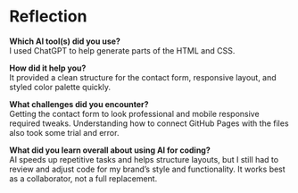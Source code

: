 # Reflection

**Which AI tool(s) did you use?**  
I used ChatGPT to help generate parts of the HTML and CSS.

**How did it help you?**  
It provided a clean structure for the contact form, responsive layout, and styled color palette quickly.

**What challenges did you encounter?**  
Getting the contact form to look professional and mobile responsive required tweaks. Understanding how to connect GitHub Pages with the files also took some trial and error.

**What did you learn overall about using AI for coding?**  
AI speeds up repetitive tasks and helps structure layouts, but I still had to review and adjust code for my brand’s style and functionality. It works best as a collaborator, not a full replacement.
